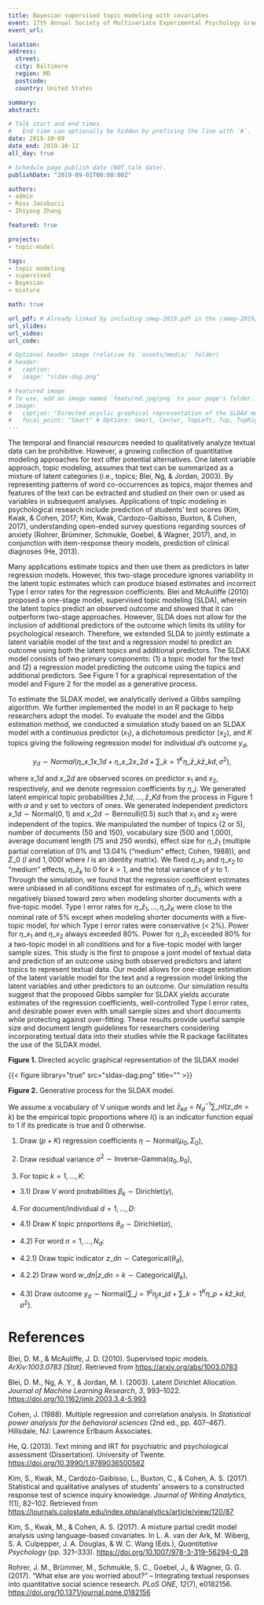 ```yaml
---
title: Bayesian supervised topic modeling with covariates
event: 17th Annual Society of Multivariate Experimental Psychology Graduate Student Conference
event_url:

location:
address:
  street:
  city: Baltimore
  region: MD
  postcode:
  country: United States

summary:
abstract:

# Talk start and end times.
#   End time can optionally be hidden by prefixing the line with `#`.
date: 2019-10-09
date_end: 2019-10-12
all_day: true

# Schedule page publish date (NOT talk date).
publishDate: "2019-09-01T00:00:00Z"

authors:
- admin
- Ross Jacobucci
- Zhiyong Zhang

featured: true

projects:
- topic-model

tags:
- topic modeling
- supervised
- Bayesian
- mixture

math: true

url_pdf: # Already linked by including smep-2019.pdf in the /smep-2019/ folder
url_slides:
url_video:
url_code:

# Optional header image (relative to `assets/media/` folder)
# header:
#   caption:
#   image: "sldax-dag.png"

# Featured image
# To use, add an image named `featured.jpg/png` to your page's folder.
# image:
#   caption: "Directed acyclic graphical representation of the SLDAX model."
#   focal_point: "Smart" # Options: Smart, Center, TopLeft, Top, TopRight, Left, Right, BottomLeft, Bottom, BottomRight
---
```


The temporal and financial resources needed to qualitatively analyze textual data can be prohibitive. However, a growing collection of quantitative modeling approaches for text offer potential alternatives. One latent variable approach, topic modeling, assumes that text can be summarized as a mixture of latent categories (i.e., topics; Blei, Ng, & Jordan, 2003). By representing patterns of word co-occurrences as topics, major themes and features of the text can be extracted and studied on their own or used as variables in subsequent analyses. Applications of topic modeling in psychological research include prediction of students’ test scores (Kim, Kwak, & Cohen, 2017; Kim, Kwak, Cardozo-Gaibisso, Buxton, & Cohen, 2017), understanding open-ended survey questions regarding sources of anxiety (Rohrer, Brümmer, Schmukle, Goebel, & Wagner, 2017), and, in conjunction with item-response theory models, prediction of clinical diagnoses (He, 2013).

Many applications estimate topics and then use them as predictors in later regression models. However, this two-stage procedure ignores variability in the latent topic estimates which can produce biased estimates and incorrect Type I error rates for the regression coefficients. Blei and McAuliffe (2010) proposed a one-stage model, supervised topic modeling (SLDA), wherein the latent topics predict an observed outcome and showed that it can outperform two-stage approaches. However, SLDA does not allow for the inclusion of additional predictors of the outcome which limits its utility for psychological research. Therefore, we extended SLDA to jointly estimate a latent variable model of the text and a regression model to predict an outcome using both the latent topics and additional predictors. The SLDAX model consists of two primary components: (1) a topic model for the text and (2) a regression model predicting the outcome using the topics and additional predictors. See Figure 1 for a graphical representation of the model and Figure 2 for the model as a generative process.

To estimate the SLDAX model, we analytically derived a Gibbs sampling algorithm. We further implemented the model in an R package to help researchers adopt the model. To evaluate the model and the Gibbs estimation method, we conducted a simulation study based on an SLDAX model with a continuous predictor ($x_1$), a dichotomous predictor ($x_2$), and $K$ topics giving the following regression model for individual $d$’s outcome $y_d$,

$$y_d \sim Normal \left( \eta\_{x\_1} x\_{1d} + \eta\_{x\_2} x\_{2d} + \sum\_{k=1}^{K} \eta\_{\bar{z}\_k} \bar{z}\_{kd}, \sigma^2 \right),$$

where $x\_{1d}$ and $x\_{2d}$ are observed scores on predictor $x_1$ and $x_2$, respectively, and we denote regression coefficients by $\eta\_j$. We generated latent empirical topic probabilities $\bar{z}\_{1d}, \ldots, \bar{z}\_{Kd}$ from the process in Figure 1 with $\alpha$ and $\gamma$ set to vectors of ones. We generated independent predictors $x\_{1d} \sim \text{Normal}(0, 1)$ and $x\_{2d} \sim \text{Bernoulli}(0.5)$ such that $x_1$ and $x_2$ were independent of the topics. We manipulated the number of topics (2 or 5), number of documents (50 and 150), vocabulary size (500 and 1,000), average document length (75 and 250 words), effect size for $\eta\_{\bar{z}_1}$ (multiple partial correlation of 0% and 13.04% (“medium” effect; Cohen, 1988)), and $\Sigma\_0$ ($I$ and $1,000 I$ where $I$ is an identity matrix). We fixed $\eta\_{x_1}$ and $\eta\_{x_2}$ to “medium” effects, $\eta\_{\bar{z}_k}$ to 0 for $k > 1$, and the total variance of $y$ to 1. Through the simulation, we found that the regression coefficient estimates were unbiased in all conditions except for estimates of $\eta\_{\bar{z}_1}$, which were negatively biased toward zero when modeling shorter documents with a five-topic model. Type I error rates for $\eta\_{\bar{z}_1}, \ldots, \eta\_{\bar{z}_K}$ were close to the nominal rate of 5% except when modeling shorter documents with a five-topic model, for which Type I error rates were conservative (< 2%). Power for $\eta\_{x_1}$ and $\eta\_{x_2}$ always exceeded 80%. Power for $\eta\_{\bar{z}_1}$ exceeded 80% for a two-topic model in all conditions and for a five-topic model with larger sample sizes. This study is the first to propose a joint model of textual data and prediction of an outcome using both observed predictors and latent topics to represent textual data. Our model allows for one-stage estimation of the latent variable model for the text and a regression model linking the latent variables and other predictors to an outcome. Our simulation results suggest that the proposed Gibbs sampler for SLDAX yields accurate estimates of the regression coefficients, well-controlled Type I error rates, and desirable power even with small sample sizes and short documents while protecting against over-fitting. These results provide useful sample size and document length guidelines for researchers considering incorporating textual data into their studies while the R package facilitates the use of the SLDAX model.

**Figure 1.** Directed acyclic graphical representation of the SLDAX model

{{< figure library="true" src="sldax-dag.png" title="" >}}

**Figure 2.** Generative process for the SLDAX model.

We assume a vocabulary of V unique words and let $\bar{z}_{kd} = N_d^{-1} \sum\_n I(z\_{dn} = k)$ be the empirical topic proportions where $I()$ is an indicator function equal to 1 if its predicate is true and 0 otherwise.

1) Draw $(p + K)$ regression coefficients $\eta \sim \text{Normal} \left(\mu_0, \Sigma_0 \right)$,

2) Draw residual variance $\sigma^2 \sim \text{Inverse-Gamma}(a_0, b_0)$,

3) For topic $k = 1, \ldots, K$:

- 3.1) Draw $V$ word probabilities $\beta_k \sim \text{Dirichlet} (\gamma)$,

4) For document/individual $d = 1, \ldots, D$:

- 4.1) Draw $K$ topic proportions $\theta_d \sim \text{Dirichlet}(\alpha)$,

- 4.2) For word $n = 1, \ldots, N_d$:

 - 4.2.1) Draw topic indicator $z\_{dn} \sim \text{Categorical} (\theta_d)$,

 - 4.2.2) Draw word $w\_{dn} | z\_{dn} = k \sim \text{Categorical}(\beta_k)$,

- 4.3) Draw outcome $y_d \sim \text{Normal} \left(\sum\_{j=1}^p \eta_j x\_{jd} + \sum\_{k=1}^K \eta\_{p+k} \bar{z}\_{kd}, \sigma^2 \right)$.

# References
Blei, D. M., & McAuliffe, J. D. (2010). Supervised topic models. *ArXiv:1003.0783 [Stat]*. Retrieved from https://arxiv.org/abs/1003.0783

Blei, D. M., Ng, A. Y., & Jordan, M. I. (2003). Latent Dirichlet Allocation. *Journal of Machine Learning Research*, *3*, 993–1022. https://doi.org/10.1162/jmlr.2003.3.4-5.993

Cohen, J. (1988). Multiple regression and correlation analysis. In *Statistical power analysis for the behavioral sciences* (2nd ed., pp. 407–467). Hillsdale, NJ: Lawrence Erlbaum Associates.

He, Q. (2013). Text mining and IRT for psychiatric and psychological assessment (Dissertation). University of Twente. https://doi.org/10.3990/1.9789036500562

Kim, S., Kwak, M., Cardozo-Gaibisso, L., Buxton, C., & Cohen, A. S. (2017). Statistical and qualitative analyses of students’ answers to a constructed response test of science inquiry knowledge. *Journal of Writing Analytics*, *1*(1), 82–102. Retrieved from https://journals.colostate.edu/index.php/analytics/article/view/120/87

Kim, S., Kwak, M., & Cohen, A. S. (2017). A mixture partial credit model analysis using language-based covariates. In L. A. van der Ark, M. Wiberg, S. A. Culpepper, J. A. Douglas, & W. C. Wang (Eds.), *Quantitative Psychology* (pp. 321–333). https://doi.org/10.1007/978-3-319-56294-0_28

Rohrer, J. M., Brümmer, M., Schmukle, S. C., Goebel, J., & Wagner, G. G. (2017). “What else are you worried about?” – Integrating textual responses into quantitative social science research. *PLoS ONE*, *12*(7), e0182156. https://doi.org/10.1371/journal.pone.0182156
